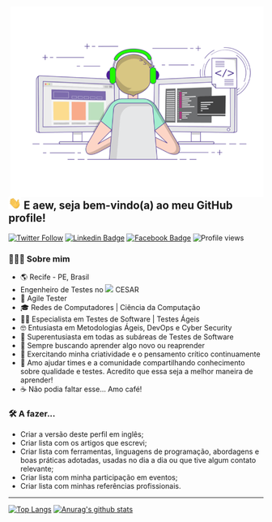 <img align="right" alt="ilustração de um programador numa cadeira e trabalhando em 2 monitores" src="/assets/img/station.gif" width="500"/>
<h2><img src="/assets/img/hi.gif" width="25"> E aew, seja bem-vindo(a) ao meu GitHub profile!</h2>

[![Twitter Follow](https://img.shields.io/twitter/follow/soikmd2?style=social)](https://twitter.com/soikmd2) [![Linkedin Badge](https://img.shields.io/badge/-Add&nbsp;Me-blue?style=flat-square&logo=Linkedin&logoColor=white&link=https://www.linkedin.com/in/marlonalmeida/)](https://www.linkedin.com/in/marlonalmeida/) [![Facebook Badge](https://img.shields.io/badge/-My&nbsp;page-blue?style=flat-square&logo=Facebook&logoColor=white&link=https://www.facebook.com/marlonalmeida.qa)](https://www.facebook.com/marlonalmeida.qa) ![Profile views](https://komarev.com/ghpvc/?username=soikmd2&style=flat-square)


<h3> 👨🏻‍💻 Sobre mim </h3>

- 🌎 Recife - PE, Brasil
- Engenheiro de Testes no <img src="https://avatars0.githubusercontent.com/u/7859691?s=200&v=4" width="25"> CESAR
- 🧬 Agile Tester
- 🎓 Redes de Computadores | Ciência da Computação
- 🕵️‍♂️ Especialista em Testes de Software | Testes Ágeis
- 🤓 Entusiasta em Metodologias Ágeis, DevOps e Cyber Security
- 🤩 Superentusiasta em todas as subáreas de Testes de Software
- 🧪 Sempre buscando aprender algo novo ou reaprender
- 🧠 Exercitando minha criatividade e o pensamento crítico continuamente
- 🚀 Amo ajudar times e a comunidade compartilhando conhecimento sobre qualidade e testes. Acredito que essa seja a melhor maneira de aprender!
- ☕️ Não podia faltar esse... Amo café!

<h3> 🛠 A fazer...</h3>

- Criar a versão deste perfil em inglês;
- Criar lista com os artigos que escrevi;
- Criar lista com ferramentas, linguagens de programação, abordagens e boas práticas adotadas, usadas no dia a dia ou que tive algum contato relevante;
- Criar lista com minha participação em eventos;
- Criar lista com minhas referências profissionais.

---

[![Top Langs](https://github-readme-stats.vercel.app/api/top-langs/?username=soikmd2&count_private=true&theme=tokyonight)](https://github.com/soikmd2/)
[![Anurag's github stats](https://github-readme-stats.vercel.app/api?username=soikmd2&count_private=true&show_icons=true&theme=tokyonight)](https://github.com/soikmd2/)